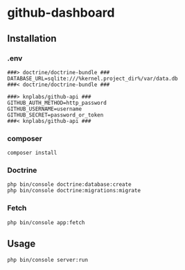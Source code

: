 # github-dashboard

## Installation

### .env

```
###> doctrine/doctrine-bundle ###
DATABASE_URL=sqlite:///%kernel.project_dir%/var/data.db
###< doctrine/doctrine-bundle ###

###> knplabs/github-api ###
GITHUB_AUTH_METHOD=http_password
GITHUB_USERNAME=username
GITHUB_SECRET=password_or_token
###< knplabs/github-api ###
```

### composer

```
composer install
```

### Doctrine

```
php bin/console doctrine:database:create
php bin/console doctrine:migrations:migrate
```

### Fetch

```
php bin/console app:fetch
```

## Usage

```
php bin/console server:run
```
